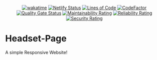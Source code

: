 <div align="center">

  [![wakatime](https://wakatime.com/badge/github/Amir-Pourhadi/Headset-Page.svg)](https://wakatime.com/badge/github/Amir-Pourhadi/Headset-Page)
  [![Netlify Status](https://api.netlify.com/api/v1/badges/4fae81f5-4fbd-4af1-91b9-2d242604ad30/deploy-status)](https://app.netlify.com/sites/amir-headset-page/deploys)
  [![Lines of Code](https://sonarcloud.io/api/project_badges/measure?project=Amir-Pourhadi_Headset-Page&metric=ncloc)](https://sonarcloud.io/dashboard?id=Amir-Pourhadi_Headset-Page)
  [![CodeFactor](https://www.codefactor.io/repository/github/amir-pourhadi/headset-page/badge)](https://www.codefactor.io/repository/github/amir-pourhadi/headset-page)  
  [![Quality Gate Status](https://sonarcloud.io/api/project_badges/measure?project=Amir-Pourhadi_Headset-Page&metric=alert_status)](https://sonarcloud.io/dashboard?id=Amir-Pourhadi_Headset-Page)
  [![Maintainability Rating](https://sonarcloud.io/api/project_badges/measure?project=Amir-Pourhadi_Headset-Page&metric=sqale_rating)](https://sonarcloud.io/dashboard?id=Amir-Pourhadi_Headset-Page)
  [![Reliability Rating](https://sonarcloud.io/api/project_badges/measure?project=Amir-Pourhadi_Headset-Page&metric=reliability_rating)](https://sonarcloud.io/dashboard?id=Amir-Pourhadi_Headset-Page)
  [![Security Rating](https://sonarcloud.io/api/project_badges/measure?project=Amir-Pourhadi_Headset-Page&metric=security_rating)](https://sonarcloud.io/dashboard?id=Amir-Pourhadi_Headset-Page)
</div>

# Headset-Page
A simple Responsive Website!
